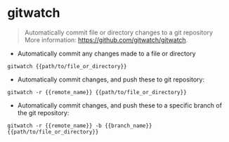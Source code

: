 # gitwatch

> Automatically commit file or directory changes to a git repository
> More information: <https://github.com/gitwatch/gitwatch>.

- Automatically commit any changes made to a file or directory

`gitwatch {{path/to/file_or_directory}}`

- Automatically commit changes, and push these to git repository:

`gitwatch -r {{remote_name}} {{path/to/file_or_directory}}`

- Automatically commit changes, and push these to a specific branch of the git repository:

`gitwatch -r {{remote_name}} -b {{branch_name}} {{path/to/file_or_directory}}`
